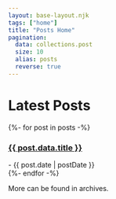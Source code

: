 ```yaml
---
layout: base-layout.njk
tags: ["home"]
title: "Posts Home"
pagination:
  data: collections.post
  size: 10
  alias: posts
  reverse: true
---
```

<h1>Latest Posts</h1>

{%- for post in posts -%}
    <article>
        <h3><a href="{{ post.url | url}}">{{ post.data.title }}</a></h3> - {{ post.date | postDate }}
    </article>
{%- endfor -%}

More can be found in archives.
